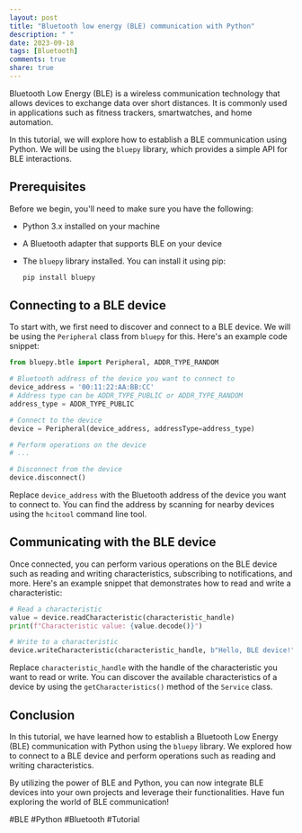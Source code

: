 ```yaml
---
layout: post
title: "Bluetooth low energy (BLE) communication with Python"
description: " "
date: 2023-09-18
tags: [Bluetooth]
comments: true
share: true
---
```


Bluetooth Low Energy (BLE) is a wireless communication technology that allows devices to exchange data over short distances. It is commonly used in applications such as fitness trackers, smartwatches, and home automation.

In this tutorial, we will explore how to establish a BLE communication using Python. We will be using the `bluepy` library, which provides a simple API for BLE interactions.

## Prerequisites

Before we begin, you'll need to make sure you have the following:

- Python 3.x installed on your machine
- A Bluetooth adapter that supports BLE on your device
- The `bluepy` library installed. You can install it using pip:

    ```python
    pip install bluepy
    ```

## Connecting to a BLE device

To start with, we first need to discover and connect to a BLE device. We will be using the `Peripheral` class from `bluepy` for this. Here's an example code snippet:

```python
from bluepy.btle import Peripheral, ADDR_TYPE_RANDOM

# Bluetooth address of the device you want to connect to
device_address = '00:11:22:AA:BB:CC'
# Address type can be ADDR_TYPE_PUBLIC or ADDR_TYPE_RANDOM
address_type = ADDR_TYPE_PUBLIC

# Connect to the device
device = Peripheral(device_address, addressType=address_type)

# Perform operations on the device
# ...

# Disconnect from the device
device.disconnect()
```

Replace `device_address` with the Bluetooth address of the device you want to connect to. You can find the address by scanning for nearby devices using the `hcitool` command line tool.

## Communicating with the BLE device

Once connected, you can perform various operations on the BLE device such as reading and writing characteristics, subscribing to notifications, and more. Here's an example snippet that demonstrates how to read and write a characteristic:

```python
# Read a characteristic
value = device.readCharacteristic(characteristic_handle)
print(f"Characteristic value: {value.decode()}")

# Write to a characteristic
device.writeCharacteristic(characteristic_handle, b"Hello, BLE device!")
```

Replace `characteristic_handle` with the handle of the characteristic you want to read or write. You can discover the available characteristics of a device by using the `getCharacteristics()` method of the `Service` class.

## Conclusion

In this tutorial, we have learned how to establish a Bluetooth Low Energy (BLE) communication with Python using the `bluepy` library. We explored how to connect to a BLE device and perform operations such as reading and writing characteristics.

By utilizing the power of BLE and Python, you can now integrate BLE devices into your own projects and leverage their functionalities. Have fun exploring the world of BLE communication!

#BLE #Python #Bluetooth #Tutorial